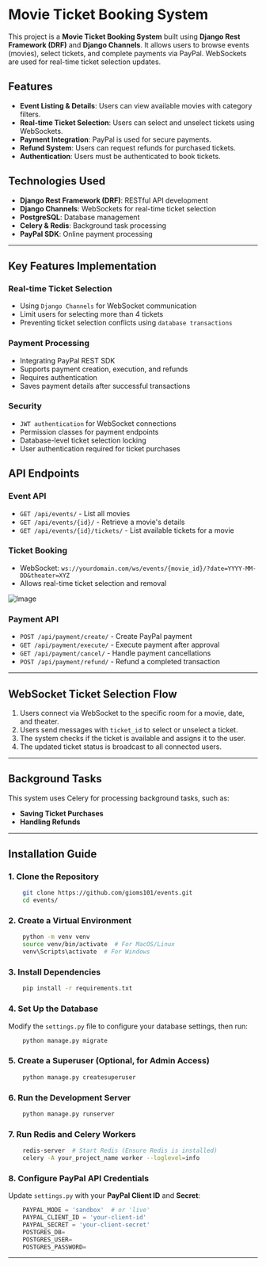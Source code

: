 # Movie Ticket Booking System

This project is a **Movie Ticket Booking System** built using **Django Rest Framework (DRF)** and **Django Channels**. It allows users to browse events (movies), select tickets, and complete payments via PayPal. WebSockets are used for real-time ticket selection updates.

## Features
- **Event Listing & Details**: Users can view available movies with category filters.
- **Real-time Ticket Selection**: Users can select and unselect tickets using WebSockets.
- **Payment Integration**: PayPal is used for secure payments.
- **Refund System**: Users can request refunds for purchased tickets.
- **Authentication**: Users must be authenticated to book tickets.

## Technologies Used
- **Django Rest Framework (DRF)**: RESTful API development
- **Django Channels**: WebSockets for real-time ticket selection
- **PostgreSQL**: Database management
- **Celery & Redis**: Background task processing
- **PayPal SDK**: Online payment processing

---

## Key Features Implementation

### Real-time Ticket Selection

- Using `Django Channels` for WebSocket communication
- Limit users for selecting more than 4 tickets
- Preventing ticket selection conflicts using `database transactions`

### Payment Processing

- Integrating PayPal REST SDK
- Supports payment creation, execution, and refunds
- Requires authentication
- Saves payment details after successful transactions

### Security

- `JWT authentication` for WebSocket connections
- Permission classes for payment endpoints
- Database-level ticket selection locking
- User authentication required for ticket purchases


## API Endpoints

### Event API
- `GET /api/events/` - List all movies
- `GET /api/events/{id}/` - Retrieve a movie's details
- `GET /api/events/{id}/tickets/` - List available tickets for a movie

### Ticket Booking
- WebSocket: `ws://yourdomain.com/ws/events/{movie_id}/?date=YYYY-MM-DD&theater=XYZ`
- Allows real-time ticket selection and removal

![Image](https://github.com/user-attachments/assets/90cb0b4b-9cdc-4a8e-9073-6f812f150525)

### Payment API
- `POST /api/payment/create/` - Create PayPal payment
- `GET /api/payment/execute/` - Execute payment after approval
- `GET /api/payment/cancel/` - Handle payment cancellations
- `POST /api/payment/refund/` - Refund a completed transaction

---
## WebSocket Ticket Selection Flow
1. Users connect via WebSocket to the specific room for a movie, date, and theater.
2. Users send messages with `ticket_id` to select or unselect a ticket.
3. The system checks if the ticket is available and assigns it to the user.
4. The updated ticket status is broadcast to all connected users.

---
## Background Tasks
This system uses Celery for processing background tasks, such as:
- **Saving Ticket Purchases**
- **Handling Refunds**

---

## Installation Guide

### 1. Clone the Repository
```bash
    git clone https://github.com/gioms101/events.git
    cd events/
```

### 2. Create a Virtual Environment
```bash
    python -m venv venv
    source venv/bin/activate  # For MacOS/Linux
    venv\Scripts\activate  # For Windows
```

### 3. Install Dependencies
```bash
    pip install -r requirements.txt
```

### 4. Set Up the Database
Modify the `settings.py` file to configure your database settings, then run:
```bash
    python manage.py migrate
```

### 5. Create a Superuser (Optional, for Admin Access)
```bash
    python manage.py createsuperuser
```

### 6. Run the Development Server
```bash
    python manage.py runserver
```

### 7. Run Redis and Celery Workers
```bash
    redis-server  # Start Redis (Ensure Redis is installed)
    celery -A your_project_name worker --loglevel=info
```

### 8. Configure PayPal API Credentials
Update `settings.py` with your **PayPal Client ID** and **Secret**:
```python
    PAYPAL_MODE = 'sandbox'  # or 'live'
    PAYPAL_CLIENT_ID = 'your-client-id'
    PAYPAL_SECRET = 'your-client-secret'
    POSTGRES_DB=
    POSTGRES_USER=
    POSTGRES_PASSWORD=
```

---

